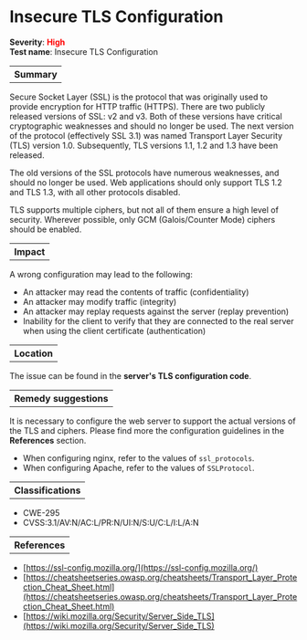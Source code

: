 # Insecure TLS Configuration

<b>Severity</b>: <b><font color="red">High</font></b><br>
<b>Test name</b>: Insecure TLS Configuration

<table id="simple-table">
    <tr>
        <th><strong>Summary</strong></th>
    </tr>
</table>

Secure Socket Layer (SSL) is the protocol that was originally used to provide encryption for HTTP traffic (HTTPS). There are two publicly released versions of SSL: v2 and v3. Both of these versions  have critical cryptographic weaknesses and should no longer be used.
The next version of the protocol (effectively SSL 3.1) was named Transport Layer Security (TLS) version 1.0. Subsequently, TLS versions 1.1, 1.2 and 1.3 have been released.

The old versions of the SSL protocols have numerous weaknesses, and should no longer be used. Web applications should only support TLS 1.2 and TLS 1.3, with all other protocols disabled.

TLS supports multiple ciphers, but not all of them ensure a high level of security. Wherever possible, only GCM (Galois/Counter Mode) ciphers should be enabled.


<table id="simple-table">
    <tr>
        <th><strong>Impact</strong></th>
    </tr>
</table>

A wrong configuration may lead to the following:
* An attacker may read the contents of traffic (confidentiality)
* An attacker may modify traffic (integrity)
* An attacker may replay requests against the server (replay prevention)
* Inability for the client to verify that they are connected to the real server when using the client certificate (authentication)

<table id="simple-table">
    <tr>
        <th><strong>Location</strong></th>
    </tr>
</table>

The issue can be found in the **server's TLS configuration code**.

<table id="simple-table">
    <tr>
        <th><strong>Remedy suggestions</strong></th>
    </tr>
</table>

It is necessary to configure the web server to support the actual versions of the TLS and ciphers. Please find more the configuration guidelines in the **References** section. 
* When configuring nginx, refer to the values of `ssl_protocols`.
* When configuring Apache, refer to the values of `SSLProtocol`.

<table id="simple-table">
    <tr>
        <th><strong>Classifications</strong></th>
    </tr>
</table>

* CWE-295
* CVSS:3.1/AV:N/AC:L/PR:N/UI:N/S:U/C:L/I:L/A:N

<table id="simple-table">
    <tr>
        <th><strong>References</strong></th>
    </tr>
</table>

* [https://ssl-config.mozilla.org/](https://ssl-config.mozilla.org/)
* [https://cheatsheetseries.owasp.org/cheatsheets/Transport_Layer_Protection_Cheat_Sheet.html](https://cheatsheetseries.owasp.org/cheatsheets/Transport_Layer_Protection_Cheat_Sheet.html)
* [https://wiki.mozilla.org/Security/Server_Side_TLS](https://wiki.mozilla.org/Security/Server_Side_TLS)
